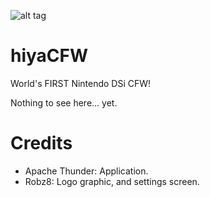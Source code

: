 ![alt tag](https://github.com/Robz8/hiyaCFW/blob/master/logo/logo.png)
# hiyaCFW
World's FIRST Nintendo DSi CFW!

Nothing to see here... yet.

# Credits
- Apache Thunder: Application.
- Robz8: Logo graphic, and settings screen.